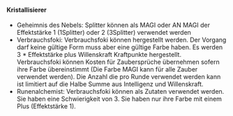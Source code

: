#### Kristallisierer

* Geheimnis des Nebels: Splitter können als MAGI oder AN MAGI der Effektstärke 1 (1Splitter) oder 2 (3Splitter)
verwendet werden
* Verbrauchsfoki: Verbrauchsfoki können hergestellt werden. Der Vorgang darf keine gültige Form muss aber eine
gültige Farbe haben. Es werden 3 * Effektstärke plus Willenskraft Kraftpunkte hergestellt. Verbrauchsfoki können
Kosten für Zaubersprüche übernehmen sofern ihre Farbe übereinstimmt (Die Farbe MAGI kann für alle Zauber verwendet
werden). Die Anzahl die pro Runde verwendet werden kann ist limitiert auf die Halbe Summe aus Intelligenz und
Willenskraft.
* Runenalchemist: Verbrauchsfoki können als Zutaten verwendet werden. Sie haben eine Schwierigkeit von 3. Sie haben
nur ihre Farbe mit einem Plus (Effektstärke 1).
